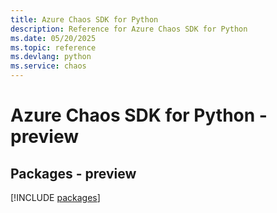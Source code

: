 ```yaml
---
title: Azure Chaos SDK for Python
description: Reference for Azure Chaos SDK for Python
ms.date: 05/20/2025
ms.topic: reference
ms.devlang: python
ms.service: chaos
---
```

# Azure Chaos SDK for Python - preview
## Packages - preview
[!INCLUDE [packages](chaos-index.md)]